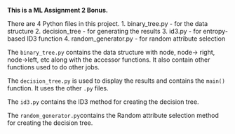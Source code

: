 ﻿**This is a ML Assignment 2 Bonus.**

There are 4 Python files in this project.
	1. binary_tree.py - for the data structure
	2. decision_tree - for generating the results
	3. id3.py - for entropy-based ID3 function
	4. random_generator.py - for random attribute selection

The `binary_tree.py` contains the data structure with node, node-> right, node->left, etc along with the accessor functions. It also contain other functions used to do other jobs.

The `decision_tree.py` is used to display the results and contains the `main()` function. It uses the other `.py` files.

The `id3.py` contains the ID3 method for creating the decision tree.

The `random_generator.py`contains the Random attribute selection method for creating the decision tree.

